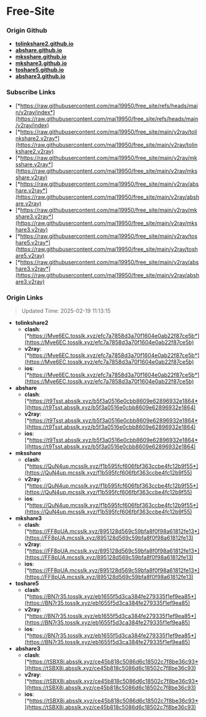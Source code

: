 # Free-Site

### Origin Github

- [**tolinkshare2.github.io**](https://github.com/tolinkshare2/tolinkshare2.github.io)
- [**abshare.github.io**](https://github.com/abshare/abshare.github.io)
- [**mksshare.github.io**](https://github.com/mksshare/mksshare.github.io)
- [**mkshare3.github.io**](https://github.com/mkshare3/mkshare3.github.io)
- [**toshare5.github.io**](https://github.com/toshare5/toshare5.github.io)
- [**abshare3.github.io**](https://github.com/abshare3/abshare3.github.io)

### Subscribe Links

- [*https://raw.githubusercontent.com/mai19950/free_site/refs/heads/main/v2ray/index*](https://raw.githubusercontent.com/mai19950/free_site/refs/heads/main/v2ray/index)
- [*https://raw.githubusercontent.com/mai19950/free_site/main/v2ray/tolinkshare2.v2ray*](https://raw.githubusercontent.com/mai19950/free_site/main/v2ray/tolinkshare2.v2ray)
- [*https://raw.githubusercontent.com/mai19950/free_site/main/v2ray/mksshare.v2ray*](https://raw.githubusercontent.com/mai19950/free_site/main/v2ray/mksshare.v2ray)
- [*https://raw.githubusercontent.com/mai19950/free_site/main/v2ray/abshare.v2ray*](https://raw.githubusercontent.com/mai19950/free_site/main/v2ray/abshare.v2ray)
- [*https://raw.githubusercontent.com/mai19950/free_site/main/v2ray/mkshare3.v2ray*](https://raw.githubusercontent.com/mai19950/free_site/main/v2ray/mkshare3.v2ray)
- [*https://raw.githubusercontent.com/mai19950/free_site/main/v2ray/toshare5.v2ray*](https://raw.githubusercontent.com/mai19950/free_site/main/v2ray/toshare5.v2ray)
- [*https://raw.githubusercontent.com/mai19950/free_site/main/v2ray/abshare3.v2ray*](https://raw.githubusercontent.com/mai19950/free_site/main/v2ray/abshare3.v2ray)

### Origin Links

> Updated Time: 2025-02-19 11:13:15

- **tolinkshare2**
  - **clash**: [*https://Mye6EC.tosslk.xyz/efc7a7858d3a70f1604e0ab22f87ce5b*](https://Mye6EC.tosslk.xyz/efc7a7858d3a70f1604e0ab22f87ce5b)
  - **v2ray**: [*https://Mye6EC.tosslk.xyz/efc7a7858d3a70f1604e0ab22f87ce5b*](https://Mye6EC.tosslk.xyz/efc7a7858d3a70f1604e0ab22f87ce5b)
  - **ios**: [*https://Mye6EC.tosslk.xyz/efc7a7858d3a70f1604e0ab22f87ce5b*](https://Mye6EC.tosslk.xyz/efc7a7858d3a70f1604e0ab22f87ce5b)
- **abshare**
  - **clash**: [*https://t9Tsst.absslk.xyz/b5f3a0516e0cbb8609e62896932e1864*](https://t9Tsst.absslk.xyz/b5f3a0516e0cbb8609e62896932e1864)
  - **v2ray**: [*https://t9Tsst.absslk.xyz/b5f3a0516e0cbb8609e62896932e1864*](https://t9Tsst.absslk.xyz/b5f3a0516e0cbb8609e62896932e1864)
  - **ios**: [*https://t9Tsst.absslk.xyz/b5f3a0516e0cbb8609e62896932e1864*](https://t9Tsst.absslk.xyz/b5f3a0516e0cbb8609e62896932e1864)
- **mksshare**
  - **clash**: [*https://QuN4up.mcsslk.xyz/f1b595fcf606fbf363ccbe4fc12b9f55*](https://QuN4up.mcsslk.xyz/f1b595fcf606fbf363ccbe4fc12b9f55)
  - **v2ray**: [*https://QuN4up.mcsslk.xyz/f1b595fcf606fbf363ccbe4fc12b9f55*](https://QuN4up.mcsslk.xyz/f1b595fcf606fbf363ccbe4fc12b9f55)
  - **ios**: [*https://QuN4up.mcsslk.xyz/f1b595fcf606fbf363ccbe4fc12b9f55*](https://QuN4up.mcsslk.xyz/f1b595fcf606fbf363ccbe4fc12b9f55)
- **mkshare3**
  - **clash**: [*https://FF8pUA.mcsslk.xyz/895128d569c59bfa8f0f98a61812fe13*](https://FF8pUA.mcsslk.xyz/895128d569c59bfa8f0f98a61812fe13)
  - **v2ray**: [*https://FF8pUA.mcsslk.xyz/895128d569c59bfa8f0f98a61812fe13*](https://FF8pUA.mcsslk.xyz/895128d569c59bfa8f0f98a61812fe13)
  - **ios**: [*https://FF8pUA.mcsslk.xyz/895128d569c59bfa8f0f98a61812fe13*](https://FF8pUA.mcsslk.xyz/895128d569c59bfa8f0f98a61812fe13)
- **toshare5**
  - **clash**: [*https://BN7r35.tosslk.xyz/eb1655f5d3ca384fe279335f1ef9ea85*](https://BN7r35.tosslk.xyz/eb1655f5d3ca384fe279335f1ef9ea85)
  - **v2ray**: [*https://BN7r35.tosslk.xyz/eb1655f5d3ca384fe279335f1ef9ea85*](https://BN7r35.tosslk.xyz/eb1655f5d3ca384fe279335f1ef9ea85)
  - **ios**: [*https://BN7r35.tosslk.xyz/eb1655f5d3ca384fe279335f1ef9ea85*](https://BN7r35.tosslk.xyz/eb1655f5d3ca384fe279335f1ef9ea85)
- **abshare3**
  - **clash**: [*https://tSBX8i.absslk.xyz/ce45b818c5086d6c18502c7f8be36c93*](https://tSBX8i.absslk.xyz/ce45b818c5086d6c18502c7f8be36c93)
  - **v2ray**: [*https://tSBX8i.absslk.xyz/ce45b818c5086d6c18502c7f8be36c93*](https://tSBX8i.absslk.xyz/ce45b818c5086d6c18502c7f8be36c93)
  - **ios**: [*https://tSBX8i.absslk.xyz/ce45b818c5086d6c18502c7f8be36c93*](https://tSBX8i.absslk.xyz/ce45b818c5086d6c18502c7f8be36c93)
